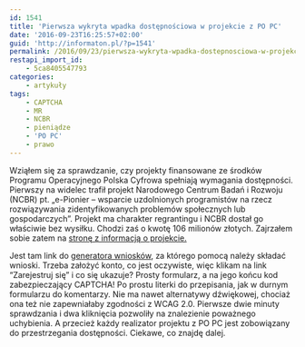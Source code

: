 ```yaml
---
id: 1541
title: 'Pierwsza wykryta wpadka dostępnościowa w projekcie z PO PC'
date: '2016-09-23T16:25:57+02:00'
guid: 'http://informaton.pl/?p=1541'
permalink: /2016/09/23/pierwsza-wykryta-wpadka-dostepnosciowa-w-projekcie-z-po-pc/
restapi_import_id:
    - 5ca8405547793
categories:
    - artykuły
tags:
    - CAPTCHA
    - MR
    - NCBR
    - pieniądze
    - 'PO PC'
    - prawo
---
```


Wziąłem się za sprawdzanie, czy projekty finansowane ze środków Programu Operacyjnego Polska Cyfrowa spełniają wymagania dostępności. Pierwszy na widelec trafił projekt Narodowego Centrum Badań i Rozwoju (NCBR) pt. „e-Pionier – wsparcie uzdolnionych programistów na rzecz rozwiązywania zidentyfikowanych problemów społecznych lub gospodarczych”. Projekt ma charakter regrantingu i NCBR dostał go właściwie bez wysiłku. Chodzi zaś o kwotę 106 milionów złotych. Zajrzałem sobie zatem na [stronę z informacją o projekcie.](http://www.ncbir.pl/fundusze-europejskie/program-operacyjny-polska-cyfrowa/pierwszy-konkurs-e-pionier/)

Jest tam link do [generatora wniosków](https://lsi.ncbr.gov.pl/), za którego pomocą należy składać wnioski. Trzeba założyć konto, co jest oczywiste, więc klikam na link “Zarejestruj się” i co się ukazuje? Prosty formularz, a na jego końcu kod zabezpieczający CAPTCHA! Po prostu literki do przepisania, jak w durnym formularzu do komentarzy. Nie ma nawet alternatywy dźwiękowej, chociaż ona też nie zapewniałaby zgodności z WCAG 2.0. Pierwsze dwie minuty sprawdzania i dwa kliknięcia pozwoliły na znalezienie poważnego uchybienia. A przecież każdy realizator projektu z PO PC jest zobowiązany do przestrzegania dostępności. Ciekawe, co znajdę dalej.
